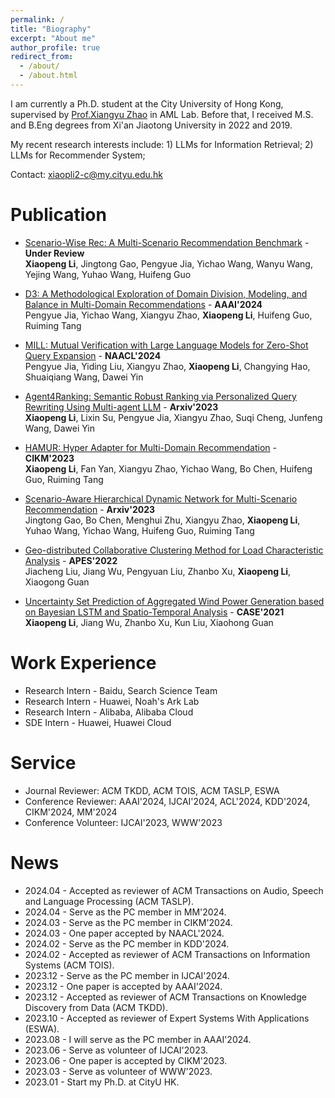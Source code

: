 ```yaml
---
permalink: /
title: "Biography"
excerpt: "About me"
author_profile: true
redirect_from: 
  - /about/
  - /about.html
---
```


I am currently a Ph.D. student at the City University of Hong Kong, supervised by [Prof.Xiangyu Zhao](https://zhaoxyai.github.io/) in AML Lab. Before that, I received M.S. and B.Eng degrees from Xi'an Jiaotong University in 2022 and 2019. 

My recent research interests include: 1) LLMs for Information Retrieval; 2) LLMs for Recommender System;

Contact: xiaopli2-c@my.cityu.edu.hk


Publication
======
* [Scenario-Wise Rec: A Multi-Scenario Recommendation Benchmark]() - **Under Review** \
  **Xiaopeng Li**, Jingtong Gao, Pengyue Jia, Yichao Wang, Wanyu Wang, Yejing Wang, Yuhao Wang, Huifeng Guo 

* [D3: A Methodological Exploration of Domain Division, Modeling, and Balance in Multi-Domain Recommendations](https://ojs.aaai.org/index.php/AAAI/article/view/28699) - **AAAI'2024** \
  Pengyue Jia, Yichao Wang, Xiangyu Zhao, **Xiaopeng Li**, Huifeng Guo, Ruiming Tang

* [MILL: Mutual Verification with Large Language Models for Zero-Shot Query Expansion](https://arxiv.org/abs/2310.19056) - **NAACL'2024** \
 Pengyue Jia, Yiding Liu, Xiangyu Zhao, **Xiaopeng Li**, Changying Hao, Shuaiqiang Wang, Dawei Yin

* [Agent4Ranking: Semantic Robust Ranking via Personalized Query Rewriting Using Multi-agent LLM](https://arxiv.org/abs/2312.15450) - **Arxiv'2023** \
   **Xiaopeng Li**, Lixin Su, Pengyue Jia, Xiangyu Zhao, Suqi Cheng, Junfeng Wang, Dawei Yin

* [HAMUR: Hyper Adapter for Multi-Domain Recommendation](https://dl.acm.org/doi/abs/10.1145/3583780.3615137) - **CIKM'2023** \
   **Xiaopeng Li**, Fan Yan, Xiangyu Zhao, Yichao Wang, Bo Chen, Huifeng Guo, Ruiming Tang 
 
* [Scenario-Aware Hierarchical Dynamic Network for Multi-Scenario Recommendation](https://arxiv.org/abs/2309.02061) - **Arxiv'2023** \
   Jingtong Gao, Bo Chen, Menghui Zhu, Xiangyu Zhao, **Xiaopeng Li**, Yuhao Wang, Yichao Wang, Huifeng Guo, Ruiming Tang

* [Geo-distributed Collaborative Clustering Method for Load Characteristic Analysis](http://www.aeps-info.com/aeps/article/abstract/20210708008) - **APES'2022** \
  Jiacheng Liu, Jiang Wu, Pengyuan Liu, Zhanbo Xu, **Xiaopeng Li**, Xiaogong Guan 

* [Uncertainty Set Prediction of Aggregated Wind Power Generation based on Bayesian LSTM and Spatio-Temporal Analysis](https://ieeexplore.ieee.org/document/9551610) - **CASE'2021** \
   **Xiaopeng Li**, Jiang Wu, Zhanbo Xu, Kun Liu, Xiaohong Guan

Work Experience
======

* Research Intern - Baidu, Search Science Team
* Research Intern - Huawei, Noah's Ark Lab
* Research Intern - Alibaba, Alibaba Cloud
* SDE Intern - Huawei, Huawei Cloud

Service
======

* Journal Reviewer: ACM TKDD, ACM TOIS, ACM TASLP, ESWA
* Conference Reviewer: AAAI'2024, IJCAI'2024, ACL'2024, KDD'2024, CIKM'2024, MM'2024
* Conference Volunteer: IJCAI'2023, WWW'2023


# News
* 2024.04 - Accepted as reviewer of ACM Transactions on Audio, Speech and Language Processing (ACM TASLP).
* 2024.04 - Serve as the PC member in MM'2024.
* 2024.03 - Serve as the PC member in CIKM'2024.
* 2024.03 - One paper accepted by NAACL'2024.
* 2024.02 - Serve as the PC member in KDD'2024.
* 2024.02 - Accepted as reviewer of ACM Transactions on Information Systems (ACM TOIS).
* 2023.12 - Serve as the PC member in IJCAI'2024.
* 2023.12 - One paper is accepted by AAAI'2024.
* 2023.12 - Accepted as reviewer of ACM Transactions on Knowledge Discovery from Data (ACM TKDD).
* 2023.10 - Accepted as reviewer of Expert Systems With Applications (ESWA).
* 2023.08 - I will serve as the PC member in AAAI'2024.
* 2023.06 - Serve as volunteer of IJCAI'2023.
* 2023.06 - One paper is accepted by CIKM'2023.
* 2023.03 - Serve as volunteer of WWW'2023.
* 2023.01 - Start my Ph.D. at CityU HK.

